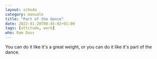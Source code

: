 ```yaml
---
layout: scheda
category: manuale
title: "Part of the dance"
date: 2022-01-28T08:45:02+01:00
tags: [attitude, work]
who: Ram Dass
---
```


You can do it like it's a great weight, or you can do it like it's part of the dance.
